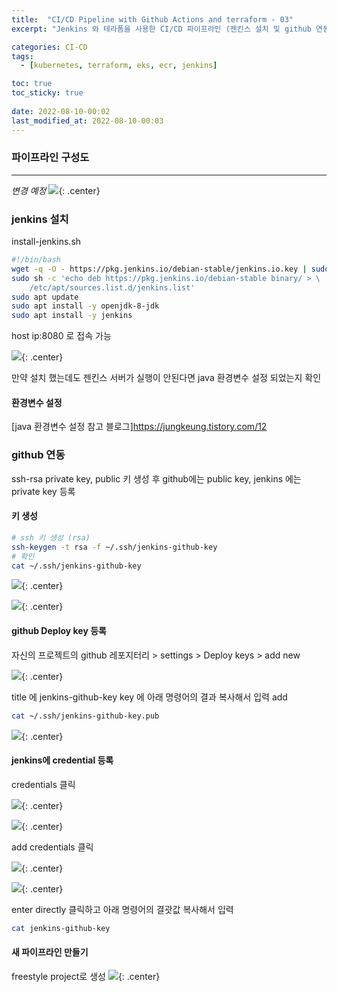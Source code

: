 ```yaml
---
title:  "CI/CD Pipeline with Github Actions and terraform - 03"
excerpt: "Jenkins 와 테라폼을 사용한 CI/CD 파이프라인 (젠킨스 설치 및 github 연동)"

categories: CI-CD
tags:
  - [kubernetes, terraform, eks, ecr, jenkins]

toc: true
toc_sticky: true
 
date: 2022-08-10-00:02
last_modified_at: 2022-08-10-00:03
---
```

### 파이프라인 구성도
* * *
*변경 예정*
![](../../assets/images/20220812-162004.png){: .center}

### jenkins 설치
install-jenkins.sh

```bash
#!/bin/bash
wget -q -O - https://pkg.jenkins.io/debian-stable/jenkins.io.key | sudo apt-key add -
sudo sh -c 'echo deb https://pkg.jenkins.io/debian-stable binary/ > \
    /etc/apt/sources.list.d/jenkins.list'
sudo apt update
sudo apt install -y openjdk-8-jdk
sudo apt install -y jenkins
```
host ip:8080 로 접속 가능

![](../../assets/images/20220816-015730.png){: .center}

만약 설치 했는데도 젠킨스 서버가 실행이 안된다면 java 환경변수 설정 되었는지 확인
#### 환경변수 설정

[java 환경변수 설정 참고 블로그]<https://jungkeung.tistory.com/12>

### github 연동
ssh-rsa private key, public 키 생성 후 github에는 public key, jenkins 에는 private key 등록

#### 키 생성

```bash
# ssh 키 생성 (rsa)
ssh-keygen -t rsa -f ~/.ssh/jenkins-github-key
# 확인
cat ~/.ssh/jenkins-github-key
```

![](../../assets/images/20220816-020437.png){: .center}

![](../../assets/images/20220816-020617.png){: .center}

#### github Deploy key 등록
자신의 프로젝트의 github 레포지터리 > settings > Deploy keys > add new

![](../../assets/images/20220816-020012.png){: .center}


title 에 jenkins-github-key
key 에 아래 명령어의 결과 복사해서 입력
add

```bash
cat ~/.ssh/jenkins-github-key.pub
```

![](../../assets/images/20220816-020740.png){: .center}

#### jenkins에 credential 등록
credentials 클릭

![](../../assets/images/20220816-020855.png){: .center}

![](../../assets/images/20220816-020928.png){: .center}

add credentials 클릭

![](../../assets/images/20220816-020939.png){: .center}

![](../../assets/images/20220816-021019.png){: .center}

enter directly 클릭하고
아래 명령어의 결괏값 복사해서 입력
```bash
cat jenkins-github-key
```

#### 새 파이프라인 만들기
freestyle project로 생성
![](../../assets/images/20220816-021215.png){: .center}
